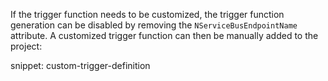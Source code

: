 If the trigger function needs to be customized, the trigger function generation can be disabled by removing the `NServiceBusEndpointName` attribute. A customized trigger function can then be manually added to the project:

snippet: custom-trigger-definition